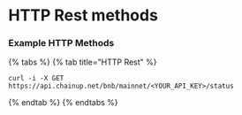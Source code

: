 # HTTP Rest methods

### Example HTTP Methods&#x20;

{% tabs %}
{% tab title="HTTP Rest" %}
```
curl -i -X GET https://api.chainup.net/bnb/mainnet/<YOUR_API_KEY>/status
```
{% endtab %}
{% endtabs %}
